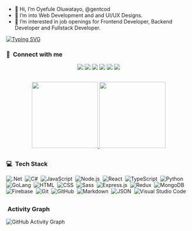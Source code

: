 - 👋 Hi, I’m Oyefule Oluwatayo, @gentcod
- 👀 I’m into Web Development and and UI/UX Designs.
- 💞️ I’m interested in job openings for Frontend Developer, Backend Developer and Fullstack Developer.

[![Typing SVG](https://readme-typing-svg.herokuapp.com?font=Fira+Code&pause=2000&color=792354&width=435&lines=Hey!+I'm+Oyefule...;A+Fullstack+Developer%F0%9F%98%89)](https://git.io/typing-svg)



### :link: &nbsp;Connect with me
<div align='center'>
<a href="https://oyefuleoluwatayo.netlify.app" target="_blank"><img src="https://img.shields.io/badge/-oyefule%20oo-8a7560?style=for-the-badge&logo=Google-Chrome&logoColor=white"/></a>
<a href="https://www.linkedin.com/in/oyefule-oluwatayo" target="_blank"><img src="https://img.shields.io/badge/-oyefule%20oluwatayo-0077B5?style=for-the-badge&logo=Linkedin&logoColor=white"/></a>
<a href="mailto:drelanorgent@gmail.com?subject=JOB&20OFFER" target="_blank"><img src="https://img.shields.io/badge/-oyefule%20oo-0F9D58?style=for-the-badge&logo=Gmail&logoColor=white"/></a>
<a href="https://www.twitter.com/gentcod" target="_blank"><img src="https://img.shields.io/badge/-gentcod-1DA1F2?style=for-the-badge&logo=Twitter&logoColor=white"/></a>
<a href="https://www.instagram.com/gentcod" target="_blank"><img src="https://img.shields.io/badge/-gentcod-bc2a8d?style=for-the-badge&logo=Instagram&logoColor=white"/></a>
<a href="https://www.facebook.com/oyefule.oluwatayo" target="_blank"><img src="https://img.shields.io/badge/-oyefule%20oluwatayo-3b5998?style=for-the-badge&logo=Facebook&logoColor=white"/></a>
</div>

##

<div align="center">
<a href="https://www.github.com/gentcod">
  <img height="180em" src="https://github-readme-stats-eight-theta.vercel.app/api?username=gentcod&show_icons=true&theme=algolia&include_all_commits=true&count_private=true"/>
  <img height="180em" src="https://github-readme-stats-eight-theta.vercel.app/api/top-langs/?username=gentcod&layout=compact&langs_count=8&theme=algolia"/>
</a>
</div>

##


### 💻 &nbsp;Tech Stack

![.Net](https://img.shields.io/badge/-.NET-5D3FD3?style=flat&logo=.net&logoColor=white)&nbsp;
![C#](https://img.shields.io/badge/-C%23-800080?style=flat&logo=csharp&logoColor=white)&nbsp;
![JavaScript](https://img.shields.io/badge/-JavaScript-05122A?style=flat&logo=javascript)&nbsp;
![Node.js](https://img.shields.io/badge/-NodeJS-05122A?style=flat&logo=node.js&logoColor=339933)&nbsp;
![React](https://img.shields.io/badge/-React-1c2c4c?style=flat&logo=react&logoColor=61dbfb)&nbsp;
![TypeScript](https://img.shields.io/badge/-TypeScript-05123A?style=flat&logo=typescript&logoColor=007acc)&nbsp;
![Python](https://img.shields.io/badge/-Python-007acc?style=flat&logo=python&logoColor=ffe873)&nbsp;
![GoLang](https://img.shields.io/badge/-GoLang-white?style=flat&logo=go&logoColor=29beb0)&nbsp;
![HTML](https://img.shields.io/badge/-HTML-05122A?style=flat&logo=HTML5)&nbsp;
![CSS](https://img.shields.io/badge/-CSS-05122A?style=flat&logo=CSS3&logoColor=1572B6)&nbsp;
![Sass](https://img.shields.io/badge/-Sass-cc6699?style=flat&logo=sass&logoColor=f2ece4)&nbsp;
![Express.js](https://img.shields.io/badge/-Express-808080?style=flat&logo=express&logoColor=eee)&nbsp;
![Redux](https://img.shields.io/badge/-Redux-05122A?style=flat&logo=redux&logoColor=5C3EE8)&nbsp;
![MongoDB](https://img.shields.io/badge/-MongoDB-eee?style=flat&logo=mongodb&logoColor=green)&nbsp;
![Firebase](https://img.shields.io/badge/-Firebase-05122A?style=flat&logo=firebase&logoColor=FFCA28)&nbsp;
![Git](https://img.shields.io/badge/-Git-05122A?style=flat&logo=git)&nbsp;
![GitHub](https://img.shields.io/badge/-GitHub-05122A?style=flat&logo=github)&nbsp;
![Markdown](https://img.shields.io/badge/-Markdown-05122A?style=flat&logo=markdown)&nbsp;
![JSON](https://img.shields.io/badge/-JSON-05122A?style=flat&logo=json&logoColor=000000)&nbsp;
![Visual Studio Code](https://img.shields.io/badge/-Visual%20Studio%20Code-05122A?style=flat&logo=visual-studio-code&logoColor=007ACC)&nbsp;

##

### &nbsp;Activity Graph

<p align='center'>
  
![GitHub Activity Graph](https://github-readme-activity-graph.vercel.app/graph/?username=gentcod&bg_color=1F222E&color=F8D866&line=345a6a&point=FFFFFF&hide_border=true) 

</p>

